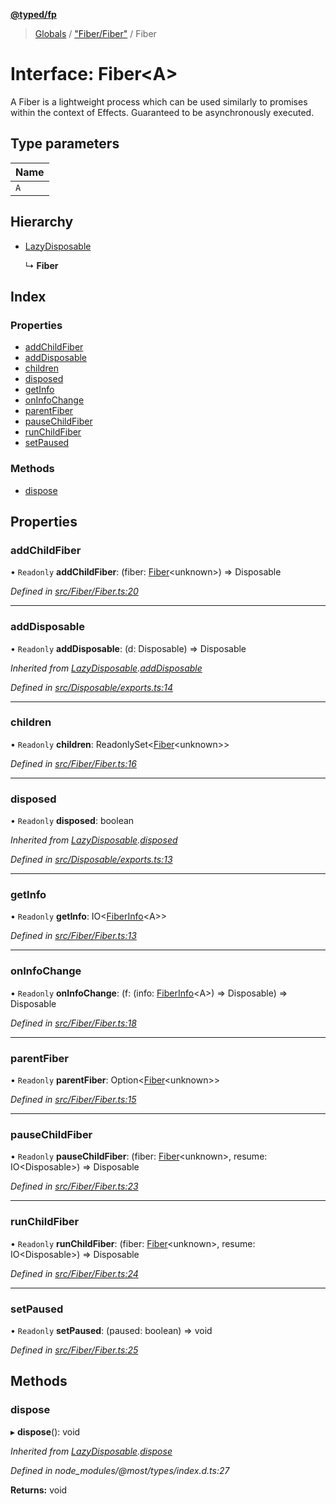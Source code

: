 **[@typed/fp](../README.md)**

> [Globals](../globals.md) / ["Fiber/Fiber"](../modules/_fiber_fiber_.md) / Fiber

# Interface: Fiber\<A>

A Fiber is a lightweight process which can be used similarly to promises within the context of Effects.
Guaranteed to be asynchronously executed.

## Type parameters

Name |
------ |
`A` |

## Hierarchy

* [LazyDisposable](_disposable_exports_.lazydisposable.md)

  ↳ **Fiber**

## Index

### Properties

* [addChildFiber](_fiber_fiber_.fiber.md#addchildfiber)
* [addDisposable](_fiber_fiber_.fiber.md#adddisposable)
* [children](_fiber_fiber_.fiber.md#children)
* [disposed](_fiber_fiber_.fiber.md#disposed)
* [getInfo](_fiber_fiber_.fiber.md#getinfo)
* [onInfoChange](_fiber_fiber_.fiber.md#oninfochange)
* [parentFiber](_fiber_fiber_.fiber.md#parentfiber)
* [pauseChildFiber](_fiber_fiber_.fiber.md#pausechildfiber)
* [runChildFiber](_fiber_fiber_.fiber.md#runchildfiber)
* [setPaused](_fiber_fiber_.fiber.md#setpaused)

### Methods

* [dispose](_fiber_fiber_.fiber.md#dispose)

## Properties

### addChildFiber

• `Readonly` **addChildFiber**: (fiber: [Fiber](_fiber_fiber_.fiber.md)\<unknown>) => Disposable

*Defined in [src/Fiber/Fiber.ts:20](https://github.com/TylorS/typed-fp/blob/f129829/src/Fiber/Fiber.ts#L20)*

___

### addDisposable

• `Readonly` **addDisposable**: (d: Disposable) => Disposable

*Inherited from [LazyDisposable](_disposable_exports_.lazydisposable.md).[addDisposable](_disposable_exports_.lazydisposable.md#adddisposable)*

*Defined in [src/Disposable/exports.ts:14](https://github.com/TylorS/typed-fp/blob/f129829/src/Disposable/exports.ts#L14)*

___

### children

• `Readonly` **children**: ReadonlySet\<[Fiber](_fiber_fiber_.fiber.md)\<unknown>>

*Defined in [src/Fiber/Fiber.ts:16](https://github.com/TylorS/typed-fp/blob/f129829/src/Fiber/Fiber.ts#L16)*

___

### disposed

• `Readonly` **disposed**: boolean

*Inherited from [LazyDisposable](_disposable_exports_.lazydisposable.md).[disposed](_disposable_exports_.lazydisposable.md#disposed)*

*Defined in [src/Disposable/exports.ts:13](https://github.com/TylorS/typed-fp/blob/f129829/src/Disposable/exports.ts#L13)*

___

### getInfo

• `Readonly` **getInfo**: IO\<[FiberInfo](../modules/_fiber_fiber_.md#fiberinfo)\<A>>

*Defined in [src/Fiber/Fiber.ts:13](https://github.com/TylorS/typed-fp/blob/f129829/src/Fiber/Fiber.ts#L13)*

___

### onInfoChange

• `Readonly` **onInfoChange**: (f: (info: [FiberInfo](../modules/_fiber_fiber_.md#fiberinfo)\<A>) => Disposable) => Disposable

*Defined in [src/Fiber/Fiber.ts:18](https://github.com/TylorS/typed-fp/blob/f129829/src/Fiber/Fiber.ts#L18)*

___

### parentFiber

• `Readonly` **parentFiber**: Option\<[Fiber](_fiber_fiber_.fiber.md)\<unknown>>

*Defined in [src/Fiber/Fiber.ts:15](https://github.com/TylorS/typed-fp/blob/f129829/src/Fiber/Fiber.ts#L15)*

___

### pauseChildFiber

• `Readonly` **pauseChildFiber**: (fiber: [Fiber](_fiber_fiber_.fiber.md)\<unknown>, resume: IO\<Disposable>) => Disposable

*Defined in [src/Fiber/Fiber.ts:23](https://github.com/TylorS/typed-fp/blob/f129829/src/Fiber/Fiber.ts#L23)*

___

### runChildFiber

• `Readonly` **runChildFiber**: (fiber: [Fiber](_fiber_fiber_.fiber.md)\<unknown>, resume: IO\<Disposable>) => Disposable

*Defined in [src/Fiber/Fiber.ts:24](https://github.com/TylorS/typed-fp/blob/f129829/src/Fiber/Fiber.ts#L24)*

___

### setPaused

• `Readonly` **setPaused**: (paused: boolean) => void

*Defined in [src/Fiber/Fiber.ts:25](https://github.com/TylorS/typed-fp/blob/f129829/src/Fiber/Fiber.ts#L25)*

## Methods

### dispose

▸ **dispose**(): void

*Inherited from [LazyDisposable](_disposable_exports_.lazydisposable.md).[dispose](_disposable_exports_.lazydisposable.md#dispose)*

*Defined in node_modules/@most/types/index.d.ts:27*

**Returns:** void

